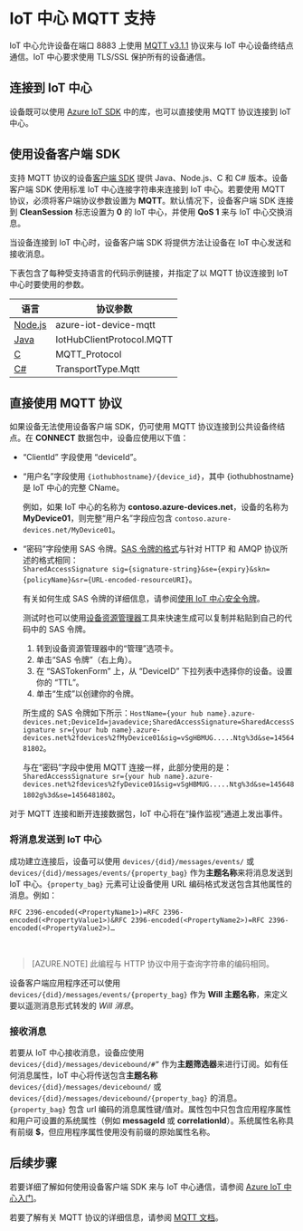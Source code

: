 <properties
 pageTitle="IoT 中心 MQTT 支持 | Azure"
 description="介绍 IoT 中心级别的 MQTT 支持"
 services="iot-hub"
 documentationCenter=".net"
 authors="dominicbetts"
 manager="timlt"
 editor=""/>

<tags
 ms.service="iot-hub"
 ms.date="02/03/2016"
 wacn.date="04/25/2016"/>

# IoT 中心 MQTT 支持

IoT 中心允许设备在端口 8883 上使用 [MQTT v3.1.1][lnk-mqtt-org] 协议来与 IoT 中心设备终结点通信。IoT 中心要求使用 TLS/SSL 保护所有的设备通信。

## 连接到 IoT 中心

设备既可以使用 [Azure IoT SDK][lnk-device-sdks] 中的库，也可以直接使用 MQTT 协议连接到 IoT 中心。

## 使用设备客户端 SDK

支持 MQTT 协议的设备[客户端 SDK][lnk-device-sdks] 提供 Java、Node.js、C 和 C# 版本。设备客户端 SDK 使用标准 IoT 中心连接字符串来连接到 IoT 中心。若要使用 MQTT 协议，必须将客户端协议参数设置为 **MQTT**。默认情况下，设备客户端 SDK 连接到 **CleanSession** 标志设置为 **0** 的 IoT 中心，并使用 **QoS 1** 来与 IoT 中心交换消息。

当设备连接到 IoT 中心时，设备客户端 SDK 将提供方法让设备在 IoT 中心发送和接收消息。

下表包含了每种受支持语言的代码示例链接，并指定了以 MQTT 协议连接到 IoT 中心时要使用的参数。

| 语言 | 协议参数 |
| -------------------------- | ------------------------- |
| [Node.js][lnk-sample-node] | azure-iot-device-mqtt |
| [Java][lnk-sample-java] | IotHubClientProtocol.MQTT |
| [C][lnk-sample-c] | MQTT\_Protocol |
| [C#][lnk-sample-csharp] | TransportType.Mqtt |

## 直接使用 MQTT 协议

如果设备无法使用设备客户端 SDK，仍可使用 MQTT 协议连接到公共设备终结点。在 **CONNECT** 数据包中，设备应使用以下值：

- “ClientId” 字段使用 “deviceId”。 
- “用户名”字段使用 `{iothubhostname}/{device_id}`，其中 {iothubhostname} 是 IoT 中心的完整 CName。

    例如，如果 IoT 中心的名称为 **contoso.azure-devices.net**，设备的名称为 **MyDevice01**，则完整“用户名”字段应包含 `contoso.azure-devices.net/MyDevice01`。

- “密码”字段使用 SAS 令牌。[SAS 令牌的格式][lnk-iothub-security]与针对 HTTP 和 AMQP 协议所述的格式相同：<br/>`SharedAccessSignature sig={signature-string}&se={expiry}&skn={policyName}&sr={URL-encoded-resourceURI}`。

    有关如何生成 SAS 令牌的详细信息，请参阅[使用 IoT 中心安全令牌][lnk-sas-tokens]。
    
    测试时也可以使用[设备资源管理器][lnk-device-explorer]工具来快速生成可以复制并粘贴到自己的代码中的 SAS 令牌。
    
    1. 转到设备资源管理器中的“管理”选项卡。
    2. 单击“SAS 令牌”（右上角）。
    3. 在 “SASTokenForm” 上，从 “DeviceID” 下拉列表中选择你的设备。设置你的 “TTL”。
    4. 单击“生成”以创建你的令牌。
    
    所生成的 SAS 令牌如下所示：`HostName={your hub name}.azure-devices.net;DeviceId=javadevice;SharedAccessSignature=SharedAccessSignature sr={your hub name}.azure-devices.net%2fdevices%2fMyDevice01&sig=vSgHBMUG.....Ntg%3d&se=1456481802`。

    与在“密码”字段中使用 MQTT 连接一样，此部分使用的是：`SharedAccessSignature sr={your hub name}.azure-devices.net%2fdevices%2fyDevice01&sig=vSgHBMUG.....Ntg%3d&se=1456481802g%3d&se=1456481802`。

对于 MQTT 连接和断开连接数据包，IoT 中心将在“操作监视”通道上发出事件。

### 将消息发送到 IoT 中心

成功建立连接后，设备可以使用 `devices/{did}/messages/events/` 或 `devices/{did}/messages/events/{property_bag}` 作为**主题名称**来将消息发送到 IoT 中心。`{property_bag}` 元素可让设备使用 URL 编码格式发送包含其他属性的消息。例如：

```
RFC 2396-encoded(<PropertyName1>)=RFC 2396-encoded(<PropertyValue1>)&RFC 2396-encoded(<PropertyName2>)=RFC 2396-encoded(<PropertyValue2>)…
```
 
> [AZURE.NOTE] 此编程与 HTTP 协议中用于查询字符串的编码相同。

设备客户端应用程序还可以使用 `devices/{did}/messages/events/{property_bag}` 作为 **Will 主题名称**，来定义要以遥测消息形式转发的 *Will 消息*。

### 接收消息

若要从 IoT 中心接收消息，设备应使用 `devices/{did}/messages/devicebound/#”` 作为**主题筛选器**来进行订阅。如有任何消息属性，IoT 中心将传送包含**主题名称** `devices/{did}/messages/devicebound/` 或 `devices/{did}/messages/devicebound/{property_bag}` 的消息。`{property_bag}` 包含 url 编码的消息属性键/值对。属性包中只包含应用程序属性和用户可设置的系统属性（例如 **messageId** 或 **correlationId**）。系统属性名称具有前缀 **$**，但应用程序属性使用没有前缀的原始属性名称。

## 后续步骤

若要详细了解如何使用设备客户端 SDK 来与 IoT 中心通信，请参阅 [Azure IoT 中心入门][lnk-iot-get-stated]。

若要了解有关 MQTT 协议的详细信息，请参阅 [MQTT 文档][lnk-mqtt-docs]。

[lnk-device-sdks]: https://github.com/Azure/azure-iot-sdks/blob/master/readme.md
[lnk-mqtt-org]: http://mqtt.org/
[lnk-iot-get-stated]: /documentation/articles/iot-hub-csharp-csharp-getstarted
[lnk-mqtt-docs]: http://mqtt.org/documentation
[lnk-iothub-security]: /documentation/articles/iot-hub-devguide/#security
[lnk-sample-node]: https://github.com/Azure/azure-iot-sdks/blob/develop/node/device/samples/simple_sample_device.js
[lnk-sample-java]: https://github.com/Azure/azure-iot-sdks/blob/develop/java/device/samples/send-receive-sample/src/main/java/samples/com/microsoft/azure/iothub/SendReceive.java
[lnk-sample-c]: https://github.com/Azure/azure-iot-sdks/tree/master/c/iothub_client/samples/iothub_client_sample_mqtt
[lnk-sample-csharp]: https://github.com/Azure/azure-iot-sdks/tree/master/csharp/device/samples
[lnk-device-explorer]: https://github.com/Azure/azure-iot-sdks/blob/master/tools/DeviceExplorer/readme.md
[lnk-sas-tokens]: /documentation/articles/iot-hub-sas-tokens

<!---HONumber=Mooncake_0307_2016-->